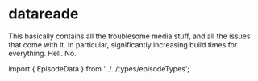 # datareade

This basically contains all the troublesome media stuff, and all the issues that come with it. In particular, significantly increasing build times for everything. Hell. No.

import { EpisodeData } from '../../types/episodeTypes';